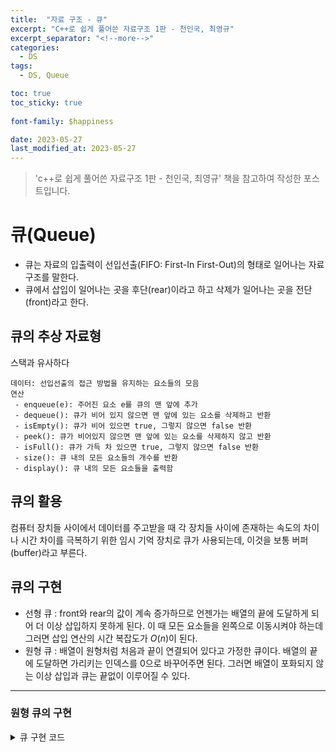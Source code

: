 ```yaml
---
title:  "자료 구조 - 큐"
excerpt: "C++로 쉽게 풀어쓴 자료구조 1판 - 천인국, 최영규"
excerpt_separator: "<!--more-->"
categories:
  - DS
tags:
  - DS, Queue

toc: true
toc_sticky: true
 
font-family: $happiness

date: 2023-05-27
last_modified_at: 2023-05-27
---
```

> 'c++로 쉽게 풀어쓴 자료구조 1판 - 천인국, 최영규' 책을 참고하여 작성한 포스트입니다.

# 큐(Queue)
* 큐는 자료의 입출력이 선입선출(FIFO: First-In First-Out)의 형태로 일어나는 자료구조를 말한다.
* 큐에서 삽입이 일어나는 곳을 후단(rear)이라고 하고 삭제가 일어나는 곳을 전단(front)라고 한다.

## 큐의 추상 자료형
스택과 유사하다
```
데이터: 선입선출의 접근 방법을 유지하는 요소들의 모음
연산
 - enqueue(e): 주어진 요소 e를 큐의 맨 앞에 추가
 - dequeue(): 큐가 비어 있지 않으면 맨 앞에 있는 요소를 삭제하고 반환
 - isEmpty(): 큐가 비어 있으면 true, 그렇지 않으면 false 반환
 - peek(): 큐가 비어있지 않으면 맨 앞에 있는 요소를 삭제하지 않고 반환
 - isFull(): 큐가 가득 차 있으면 true, 그렇지 않으면 false 반환
 - size(): 큐 내의 모든 요소들의 개수를 반환
 - display(): 큐 내의 모든 요소들을 출력함
```

## 큐의 활용
컴퓨터 장치들 사이에서 데이터를 주고받을 때 각 장치들 사이에 존재하는 속도의 차이나 시간 차이를 극복하기 위한 임시 기억 장치로 큐가 사용되는데, 이것을 보통 버퍼(buffer)라고 부른다.

## 큐의 구현
* 선형 큐 : front와 rear의 값이 계속 증가하므로 언젠가는 배열의 끝에 도달하게 되어 더 이상 삽입하지 못하게 된다. 이 때 모든 요소들을 왼쪽으로 이동시켜야 하는데 그러면 삽입 연산의 시간 복잡도가 $O(n)$이 된다.
* 원형 큐 : 배열이 원형처럼 처음과 끝이 연결되어 있다고 가정한 큐이다. 배열의 끝에 도달하면 가리키는 인덱스를 0으로 바꾸어주면 된다. 그러면 배열이 포화되지 않는 이상 삽입과 큐는 끝없이 이루어질 수 있다.

---

### 원형 큐의 구현

<details>
<summary>큐 구현 코드</summary>
<div markdown="1">
```cpp
#include <cstdio>
#include <cstdlib>
#define MAX_QUEUE_SIZE 100
inline void printErrorMSG(char* message) {
    printf("%s\n", message);
    exit(1);
}

class CircularQueue {
protected:
    int front;
    int rear;
    int queue[MAX_QUEUE_SIZE];
public:
    CircularQueue() {
        front = 0;
        rear = 0;
    }

    bool isEmpty() {
        if(front == rear) {
            return true;
        } else {
            return false;
        }
    }

    bool isFull() {
        if(front == (rear+1)%MAX_QUEUE_SIZE) {
            return true;
        } else {
            return false;
        }
    }

    void enqueue(e) {
        if(isFull()) {
            printErrorMSG("queue is full");
        } else {
            queue[rear] = e;
            rear += 1;
        }
    }

    int dequeue() {
        if(isEmpty()) {
            printErrorMSG("queue is empty");
        } else {
            int n = queue[front];
            front = (front+1)%MAX_QUEUE_SIZE;
            return n;
        }
    }

    int peek() {
        if(isEmpty()) {
            printErrorMSG("queue is empty");
        } else {
            return queue[front];
        }
    }

    int size() {
        if(front > rear) {
            return 8 - front + rear;
        } else {
            return rear - front;
        }
    }

    void display() {
        if(front > rear) {
            for(int i=front; i<MAX_QUEUE_SIZE; i++) {
                printf("%d, ");
            }
            for(int i=0; i<=rear; i++) {
                printf("%d, ");
            }
        } else {
            for(int i=front; i<=rear; i++) {
                printf("%d, ");
            }
        }
        printf("\n");
    }
}
```  
</div>
</details>

### 연결리스트로 구현한 큐
원형 배열로 구현한 큐도 스택과 같이 크기가 제한된다는 약점이 있다. 연결리스트를 이용하면 크기 제한이 사라진다. 자세한건 연결리스트에서!

# 덱(deque)
> 덱은 double-ended queue의 줄임말로서 큐의 전단(front)과 후단(rear)에서 모두 삽입과 삭제가 가능한 큐를 의미한다. 중간에 삽입 삭제는 x!  
즉, 스택과 큐의 연산들을 모두 가지고 있다고 보면 된다.

## 덱 추상 자료형
```
데이터: 전단과 후단을 통한 접근을 허용하는 요소들의 모음
연산
 - addFront(e): 주어진 요소 e를 덱의 맨 앞에 추가
 - deleteFront(): 덱이 비어 있지 않으면 맨 앞 요소를 삭제하고 반환
 - addRear(e): 주어진 요소 e를 덱의 맨 뒤에 추가
 - deleteRear(): 덱이 비어 있지 않으면 맨 뒤 요소를 삭제하고 반환
 - isEmpty(): 덱이 비어 있으면 true, 그렇지 않으면 false 반환
 - getFront(): 덱이 비어있지 않으면 맨 앞 요소를 삭제하지 않고 반환
 - getRear(): 덱이 비어있지 않으면 맨 뒤 요소를 삭제하지 않고 반환
 - isFull(): 덱이 가득 차 있으면 true, 그렇지 않으면 false 반환
 - display(): 덱 내의 모든 요소들을 출력함
```

* 덱도 원형 큐에서와 같이 배열을 이용하는 방법과 연결 리스트를 사용하는 방법이 있다.
## 배열을 이용한 원형 덱의 구현